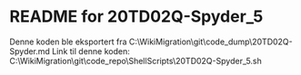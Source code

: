 # README for 20TD02Q-Spyder_5
Denne koden ble eksportert fra C:\WikiMigration\git\code_dump\20TD02Q-Spyder.md
Link til denne koden: C:\WikiMigration\git\code_repo\ShellScripts\20TD02Q-Spyder_5.sh
